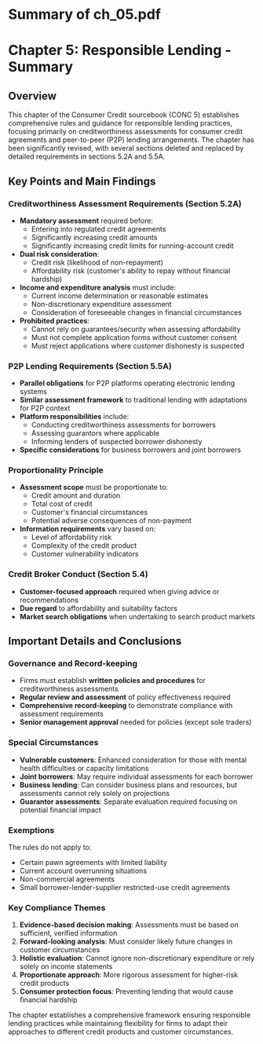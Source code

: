 # Summary of ch_05.pdf

# Chapter 5: Responsible Lending - Summary

## Overview
This chapter of the Consumer Credit sourcebook (CONC 5) establishes comprehensive rules and guidance for responsible lending practices, focusing primarily on creditworthiness assessments for consumer credit agreements and peer-to-peer (P2P) lending arrangements. The chapter has been significantly revised, with several sections deleted and replaced by detailed requirements in sections 5.2A and 5.5A.

## Key Points and Main Findings

### Creditworthiness Assessment Requirements (Section 5.2A)
- **Mandatory assessment** required before:
  - Entering into regulated credit agreements
  - Significantly increasing credit amounts
  - Significantly increasing credit limits for running-account credit
- **Dual risk consideration**:
  - Credit risk (likelihood of non-repayment)
  - Affordability risk (customer's ability to repay without financial hardship)
- **Income and expenditure analysis** must include:
  - Current income determination or reasonable estimates
  - Non-discretionary expenditure assessment
  - Consideration of foreseeable changes in financial circumstances
- **Prohibited practices**:
  - Cannot rely on guarantees/security when assessing affordability
  - Must not complete application forms without customer consent
  - Must reject applications where customer dishonesty is suspected

### P2P Lending Requirements (Section 5.5A)
- **Parallel obligations** for P2P platforms operating electronic lending systems
- **Similar assessment framework** to traditional lending with adaptations for P2P context
- **Platform responsibilities** include:
  - Conducting creditworthiness assessments for borrowers
  - Assessing guarantors where applicable
  - Informing lenders of suspected borrower dishonesty
- **Specific considerations** for business borrowers and joint borrowers

### Proportionality Principle
- **Assessment scope** must be proportionate to:
  - Credit amount and duration
  - Total cost of credit
  - Customer's financial circumstances
  - Potential adverse consequences of non-payment
- **Information requirements** vary based on:
  - Level of affordability risk
  - Complexity of the credit product
  - Customer vulnerability indicators

### Credit Broker Conduct (Section 5.4)
- **Customer-focused approach** required when giving advice or recommendations
- **Due regard** to affordability and suitability factors
- **Market search obligations** when undertaking to search product markets

## Important Details and Conclusions

### Governance and Record-keeping
- Firms must establish **written policies and procedures** for creditworthiness assessments
- **Regular review and assessment** of policy effectiveness required
- **Comprehensive record-keeping** to demonstrate compliance with assessment requirements
- **Senior management approval** needed for policies (except sole traders)

### Special Circumstances
- **Vulnerable customers**: Enhanced consideration for those with mental health difficulties or capacity limitations
- **Joint borrowers**: May require individual assessments for each borrower
- **Business lending**: Can consider business plans and resources, but assessments cannot rely solely on projections
- **Guarantor assessments**: Separate evaluation required focusing on potential financial impact

### Exemptions
The rules do not apply to:
- Certain pawn agreements with limited liability
- Current account overrunning situations
- Non-commercial agreements
- Small borrower-lender-supplier restricted-use credit agreements

### Key Compliance Themes
1. **Evidence-based decision making**: Assessments must be based on sufficient, verified information
2. **Forward-looking analysis**: Must consider likely future changes in customer circumstances
3. **Holistic evaluation**: Cannot ignore non-discretionary expenditure or rely solely on income statements
4. **Proportionate approach**: More rigorous assessment for higher-risk credit products
5. **Consumer protection focus**: Preventing lending that would cause financial hardship

The chapter establishes a comprehensive framework ensuring responsible lending practices while maintaining flexibility for firms to adapt their approaches to different credit products and customer circumstances.